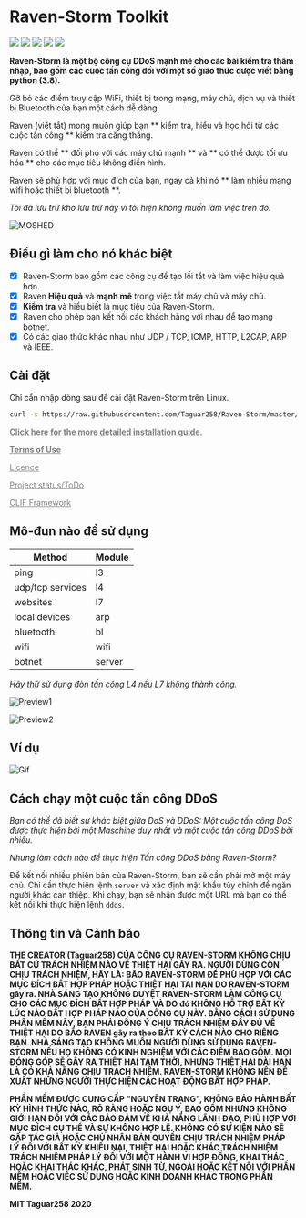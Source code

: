 # Raven-Storm Toolkit

<img src="https://img.shields.io/badge/Python-3.8-blue"> <img src="https://img.shields.io/badge/Status-Beta-orange"> <img src="https://img.shields.io/badge/Version-4-red"> <img src="https://img.shields.io/badge/Licence-MIT-yellowgreen"> <a href="https://taguar258.github.io/Raven-Storm/INSTALLATION"><img src="https://img.shields.io/badge/Download-Now-green"></a>

**Raven-Storm là một bộ công cụ DDoS mạnh mẽ cho các bài kiểm tra thâm nhập, bao gồm các cuộc tấn công đối với một số giao thức được viết bằng python (3.8).**

Gỡ bỏ các điểm truy cập WiFi, thiết bị trong mạng, máy chủ, dịch vụ và thiết bị Bluetooth của bạn một cách dễ dàng.

Raven (viết tắt) mong muốn giúp bạn ** kiểm tra, hiểu và học hỏi từ các cuộc tấn công ** kiểm tra căng thẳng.

Raven có thể ** đối phó với các máy chủ mạnh ** và ** có thể được tối ưu hóa ** cho các mục tiêu không điển hình.

Raven sẽ phù hợp với mục đích của bạn, ngay cả khi nó ** làm nhiễu mạng wifi hoặc thiết bị bluetooth **.

_Tôi đã lưu trữ kho lưu trữ này vì tôi hiện không muốn làm việc trên đó._

![MOSHED](https://user-images.githubusercontent.com/36562445/90558504-77d7ca80-e19c-11ea-9dd5-6ba902934866.gif)

## Điều gì làm cho nó khác biệt

- [x] Raven-Storm bao gồm các công cụ để tạo lối tắt và làm việc hiệu quả hơn.
- [x] Raven **Hiệu quả** và **mạnh mẽ** trong việc tắt máy chủ và máy chủ.
- [x] **Kiểm tra** và hiểu biết là mục tiêu của Raven-Storm.
- [x] Raven cho phép bạn kết nối các khách hàng với nhau để tạo mạng botnet.
- [x] Có các giao thức khác nhau như UDP / TCP, ICMP, HTTP, L2CAP, ARP và IEEE.

## Cài đặt

Chỉ cần nhập dòng sau để cài đặt Raven-Storm trên Linux.

```bash
curl -s https://raw.githubusercontent.com/Taguar258/Raven-Storm/master/install.sh | sudo bash -s
```

<a style="color: grey" href="https://taguar258.github.io/Raven-Storm/INSTALLATION"><b>Click here for the more detailed installation guide.</b></a>


<a style="color: grey" href="https://github.com/Taguar258/Raven-Storm/blob/master/README.md#info-and-warning"><b>Terms of Use</b></a>

<a style="color: grey" href="https://github.com/Taguar258/Raven-Storm/blob/master/LICENSE">Licence</a>

<a style="color: grey" href="https://github.com/Taguar258/Raven-Storm/projects/1">Project status/ToDo</a>

<a style="color: grey" href="https://github.com/Taguar258/CLIF/">CLIF Framework</a>

## Mô-đun nào để sử dụng

| Method | Module  |
| ------- | --- |
| ping | l3 |
| udp/tcp services | l4 |
| websites | l7 |
| local devices | arp |
| bluetooth | bl |
| wifi | wifi |
| botnet | server |

_Hãy thử sử dụng đòn tấn công L4 nếu L7 không thành công._

<!--![Screenshot_20190405_181220](https://user-images.githubusercontent.com/36562445/55641522-60c65180-57ce-11e9-8c65-084edc2bfb45.jpg)-->
![Preview1](https://user-images.githubusercontent.com/36562445/98484349-152c2300-220f-11eb-84a0-1c3c57415d64.png)

![Preview2](https://user-images.githubusercontent.com/36562445/98694260-8552ba00-2371-11eb-9e20-fd5432c90849.png)
<!--![Screenshot_20190405_181220](https://user-images.githubusercontent.com/36562445/63696325-bdc4b180-c81a-11e9-89b8-a7ce24df08ca.png)-->

## Ví dụ

![Gif](https://user-images.githubusercontent.com/36562445/98694347-a0252e80-2371-11eb-95ec-925e8c98948f.gif)
<!--![render1581110570685](https://user-images.githubusercontent.com/36562445/74067207-f9ce8600-49f8-11ea-9d54-97a056169cf7.gif)-->

## Cách chạy một cuộc tấn công DDoS

_Bạn có thể đã biết sự khác biệt giữa DoS và DDoS:_
_Một cuộc tấn công DoS được thực hiện bởi một Maschine duy nhất và một cuộc tấn công DDoS bởi nhiều._

_Nhưng làm cách nào để thực hiện Tấn công DDoS bằng Raven-Storm?_


Để kết nối nhiều phiên bản của Raven-Storm, bạn sẽ cần phải mở một máy chủ.
Chỉ cần thực hiện lệnh `server` và xác định mật khẩu tùy chỉnh để ngăn người khác can thiệp.
Khi chạy, bạn sẽ nhận được một URL mà bạn có thể kết nối khi thực hiện lệnh `ddos`.


## Thông tin và Cảnh báo

__THE CREATOR (Taguar258) CỦA CÔNG CỤ RAVEN-STORM KHÔNG CHỊU BẤT CỨ TRÁCH NHIỆM NÀO VỀ THIỆT HẠI GÂY RA. NGƯỜI DÙNG CÒN CHỊU TRÁCH NHIỆM, HÃY LÀ: BÃO RAVEN-STORM ĐỂ PHÙ HỢP VỚI CÁC MỤC ĐÍCH BẤT HỢP PHÁP HOẶC THIỆT HẠI TAI NẠN DO RAVEN-STORM gây ra.
NHÀ SÁNG TẠO KHÔNG DUYỆT RAVEN-STORM LÀM CÔNG CỤ CHO CÁC MỤC ĐÍCH BẤT HỢP PHÁP VÀ DO đó KHÔNG HỖ TRỢ BẤT KỲ LÚC NÀO BẤT HỢP PHÁP NÀO CỦA CÔNG CỤ NÀY.
BẰNG CÁCH SỬ DỤNG PHẦN MỀM NÀY, BẠN PHẢI ĐỒNG Ý CHỊU TRÁCH NHIỆM ĐẦY ĐỦ VỀ THIỆT HẠI DO BÃO RAVEN gây ra theo BẤT KỲ CÁCH NÀO CHO RIÊNG BẠN.
NHÀ SÁNG TẠO KHÔNG MUỐN NGƯỜI DÙNG SỬ DỤNG RAVEN-STORM NẾU HỌ KHÔNG CÓ KINH NGHIỆM VỚI CÁC ĐIỂM BAO GỒM.
MỌI ĐÓNG GÓP SẼ GÂY RA THIỆT HẠI TẠM THỜI, NHƯNG THIỆT HẠI DÀI HẠN LÀ CÓ KHẢ NĂNG CHỊU TRÁCH NHIỆM.
RAVEN-STORM KHÔNG NÊN ĐỀ XUẤT NHỮNG NGƯỜI THỰC HIỆN CÁC HOẠT ĐỘNG BẤT HỢP PHÁP.__

__PHẦN MỀM ĐƯỢC CUNG CẤP "NGUYÊN TRẠNG", KHÔNG BẢO HÀNH BẤT KỲ HÌNH THỨC NÀO, RÕ RÀNG HOẶC
NGỤ Ý, BAO GỒM NHƯNG KHÔNG GIỚI HẠN ĐỐI VỚI CÁC BẢO ĐẢM VỀ KHẢ NĂNG LÃNH ĐẠO,
PHÙ HỢP VỚI MỤC ĐÍCH CỤ THỂ VÀ SỰ KHÔNG HỢP LỆ. KHÔNG CÓ SỰ KIỆN NÀO SẼ GẶP
TÁC GIẢ HOẶC CHỦ NHÂN BẢN QUYỀN CHỊU TRÁCH NHIỆM PHÁP LÝ ĐỐI VỚI BẤT KỲ KHIẾU NẠI, THIỆT HẠI HOẶC KHÁC
TRÁCH NHIỆM TRÁCH NHIỆM PHÁP LÝ ĐỐI VỚI MỘT HÀNH VI HỢP ĐỒNG, KHAI THÁC HOẶC KHAI THÁC KHÁC, PHÁT SINH TỪ,
NGOÀI HOẶC KẾT NỐI VỚI PHẦN MỀM HOẶC VIỆC SỬ DỤNG HOẶC KINH DOANH KHÁC TRONG
PHẦN MỀM.__

**MIT Taguar258 2020**

